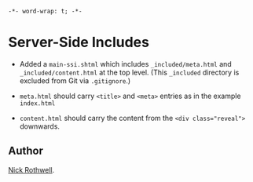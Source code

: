 `-*- word-wrap: t; -*-`

# Server-Side Includes

- Added a `main-ssi.shtml` which includes `_included/meta.html` and `_included/content.html` at the top level. (This `_included` directory is excluded from Git via `.gitignore`.)

- `meta.html` should carry `<title>` and `<meta>` entries as in the example `index.html`

- `content.html` should carry the content from the `<div class="reveal">` downwards.

## Author

[Nick Rothwell](http://www.cassiel.com).
